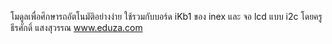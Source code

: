 โมดูลเพื่อศึกษารถอัตโนมัติอย่างง่าย ใช้รวมกับบอร์ด iKb1 ของ inex และ จอ lcd แบบ i2c
โดยครูธีรศักดิ์ แสงสุวรรณ
www.eduza.com
